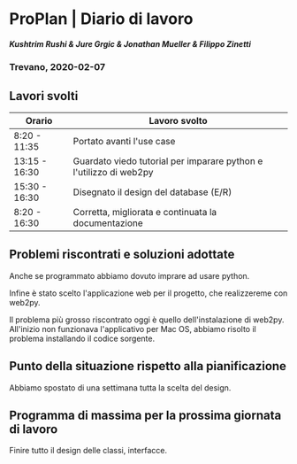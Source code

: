 # ProPlan | Diario di lavoro
##### Kushtrim Rushi & Jure Grgic & Jonathan Mueller & Filippo Zinetti
### Trevano, 2020-02-07

## Lavori svolti

| Orario       | Lavoro svolto |
|--------------|---------------|
| 8:20 - 11:35 |Portato avanti l'use case|
|13:15 - 16:30 |Guardato viedo tutorial per imparare python e l'utilizzo di web2py|
|15:30 - 16:30 |Disegnato il design del database (E/R)|
| 8:20 - 16:30 |Corretta, migliorata e continuata la documentazione|

##  Problemi riscontrati e soluzioni adottate

Anche se programmato abbiamo dovuto imprare ad usare python.

Infine è stato scelto l'applicazione web per il progetto, che realizzereme con web2py.

Il problema più grosso riscontrato oggi è quello dell'instalazione di web2py. All'inizio non funzionava l'applicativo per Mac OS, abbiamo risolto il problema installando il codice sorgente.

##  Punto della situazione rispetto alla pianificazione

Abbiamo spostato di una settimana tutta la scelta del design.

## Programma di massima per la prossima giornata di lavoro

Finire tutto il design delle classi, interfacce.
